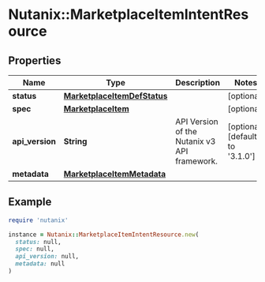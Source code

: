 # Nutanix::MarketplaceItemIntentResource

## Properties

| Name | Type | Description | Notes |
| ---- | ---- | ----------- | ----- |
| **status** | [**MarketplaceItemDefStatus**](MarketplaceItemDefStatus.md) |  | [optional] |
| **spec** | [**MarketplaceItem**](MarketplaceItem.md) |  | [optional] |
| **api_version** | **String** | API Version of the Nutanix v3 API framework. | [optional][default to &#39;3.1.0&#39;] |
| **metadata** | [**MarketplaceItemMetadata**](MarketplaceItemMetadata.md) |  |  |

## Example

```ruby
require 'nutanix'

instance = Nutanix::MarketplaceItemIntentResource.new(
  status: null,
  spec: null,
  api_version: null,
  metadata: null
)
```

